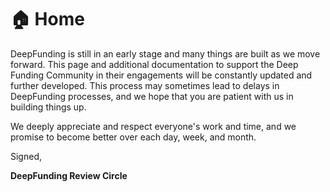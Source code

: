 # __🏠 Home__

DeepFunding is still in an early stage and many things are built as we move forward. This page and additional documentation to support the Deep Funding Community in their engagements will be constantly updated and further developed. This process may sometimes lead to delays in DeepFunding processes, and we hope that you are patient with us in building things up.

We deeply appreciate and respect everyone's work and time, and we promise to become better over each day, week, and month.

Signed,

__DeepFunding Review Circle__
